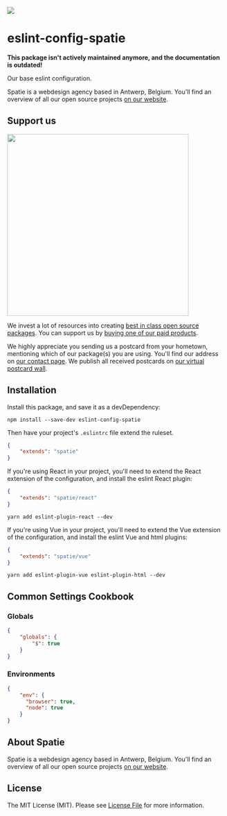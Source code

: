 
[<img src="https://github-ads.s3.eu-central-1.amazonaws.com/support-ukraine.svg?t=1" />](https://supportukrainenow.org)

# eslint-config-spatie

**This package isn't actively maintained anymore, and the documentation is outdated!**

Our base eslint configuration.

Spatie is a webdesign agency based in Antwerp, Belgium. You'll find an overview of all our open source projects [on our website](https://spatie.be/opensource).

## Support us

[<img src="https://github-ads.s3.eu-central-1.amazonaws.com/eslint-config-spatie.jpg?t=1" width="419px" />](https://spatie.be/github-ad-click/eslint-config-spatie)

We invest a lot of resources into creating [best in class open source packages](https://spatie.be/open-source). You can support us by [buying one of our paid products](https://spatie.be/open-source/support-us).

We highly appreciate you sending us a postcard from your hometown, mentioning which of our package(s) you are using. You'll find our address on [our contact page](https://spatie.be/about-us). We publish all received postcards on [our virtual postcard wall](https://spatie.be/open-source/postcards).

## Installation

Install this package, and save it as a devDependency:

```
npm install --save-dev eslint-config-spatie
```

Then have your project's `.eslintrc` file extend the ruleset.

```json
{
    "extends": "spatie"
}
```

If you're using React in your project, you'll need to extend the React extension of the configuration, and install the eslint React plugin:

```json
{
    "extends": "spatie/react"
}
```

```
yarn add eslint-plugin-react --dev
```

If you're using Vue in your project, you'll need to extend the Vue extension of the configuration, and install the eslint Vue and html plugins:

```json
{
    "extends": "spatie/vue"
}
```

```
yarn add eslint-plugin-vue eslint-plugin-html --dev
```

## Common Settings Cookbook

### Globals

```json
{
    "globals": {
        "$": true
    }
}
```

### Environments

```json
{
    "env": {
      "browser": true,
      "node": true
    }
}
```

## About Spatie

Spatie is a webdesign agency based in Antwerp, Belgium. You'll find an overview of all our open source projects [on our website](https://spatie.be/opensource).

## License

The MIT License (MIT). Please see [License File](LICENSE.md) for more information.
